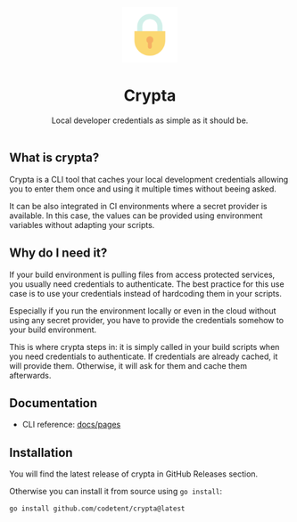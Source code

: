 <div align="center">
  <br>
  <img src="docs/logo.svg" width="100" /><br>
  
  # Crypta
  
  Local developer credentials as simple as it should be.
  <br/><br/>
</div>

## What is crypta?

Crypta is a CLI tool that caches your local development credentials allowing you to enter them once and using it multiple times without beeing asked.

It can be also integrated in CI environments where a secret provider is available. In this case, the values can be provided using environment variables without adapting your scripts.

## Why do I need it?

If your build environment is pulling files from access protected services, you usually need credentials to authenticate. The best practice for this use case is to use your credentials instead of hardcoding them in your scripts.

Especially if you run the environment locally or even in the cloud without using any secret provider, you have to provide the credentials somehow to your build environment.

This is where crypta steps in: it is simply called in your build scripts when you need credentials to authenticate. If credentials are already cached, it will provide them. Otherwise, it will ask for them and cache them afterwards.

## Documentation

- CLI reference: [docs/pages](docs/pages/crypta.md)

## Installation

You will find the latest release of crypta in GitHub Releases section.

Otherwise you can install it from source using `go install`:
```sh
go install github.com/codetent/crypta@latest
```

